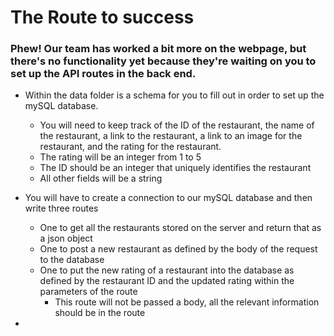 # The Route to success

### Phew! Our team has worked a bit more on the webpage, but there's no functionality yet because they're waiting on you to set up the API routes in the back end. 

* Within the data folder is a schema for you to fill out in order to set up the mySQL database.
    * You will need to keep track of the ID of the restaurant, the name of the restaurant, a link to the restaurant, a link to an image for the restaurant, and the rating for the restaurant.
    * The rating will be an integer from 1 to 5
    * The ID should be an integer that uniquely identifies the restaurant
    * All other fields will be a string

* You will have to create a connection to our mySQL database and then write three routes
    * One to get all the restaurants stored on the server and return that as a json object
    * One to post a new restaurant as defined by the body of the request to the database
    * One to put the new rating of a restaurant into the database as defined by the restaurant ID and the updated rating within the parameters of the route
        * This route will not be passed a body, all the relevant information should be in the route

* 